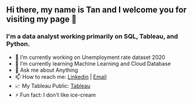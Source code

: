 ## Hi there, my name is Tan and I welcome you for visiting my page 👋

### I'm a data analyst working primarily on SQL, Tableau, and Python. 

- 🔭 I’m currently working on Unemployment rate dataset 2020
- 🌱 I’m currently learning Machine Learning and Cloud Database
- 💬 Ask me about Anything
- 📫 How to reach me: [Linkedin](https://www.linkedin.com/in/tannduong/) | [Email](mailto:tanduong0490@gmail.com "tanduong0490@gmail.com") 
- 📈 My Tableau Public: [Tableau](https://public.tableau.com/profile/tanduong#!/)
- ⚡ Fun fact: I don't like ice-cream
